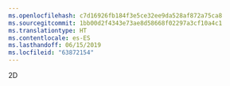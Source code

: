 ```yaml
---
ms.openlocfilehash: c7d16926fb184f3e5ce32ee9da528af872a75ca8
ms.sourcegitcommit: 1bb00d2f4343e73ae8d58668f02297a3cf10a4c1
ms.translationtype: HT
ms.contentlocale: es-ES
ms.lasthandoff: 06/15/2019
ms.locfileid: "63872154"
---
```

2D